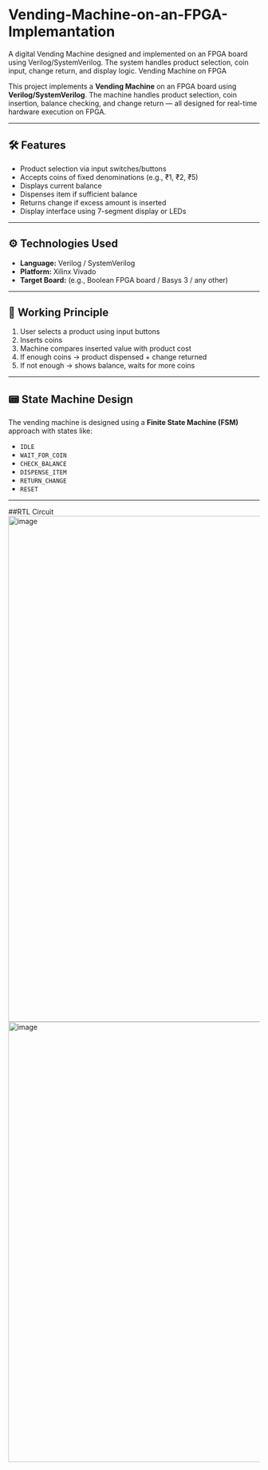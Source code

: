 # Vending-Machine-on-an-FPGA-Implemantation
A digital Vending Machine designed and implemented on an FPGA board using Verilog/SystemVerilog. The system handles product selection, coin input, change return, and display logic.
 Vending Machine on FPGA

This project implements a **Vending Machine** on an FPGA board using **Verilog/SystemVerilog**. The machine handles product selection, coin insertion, balance checking, and change return — all designed for real-time hardware execution on FPGA.

---

## 🛠️ Features

- Product selection via input switches/buttons
- Accepts coins of fixed denominations (e.g., ₹1, ₹2, ₹5)
- Displays current balance
- Dispenses item if sufficient balance
- Returns change if excess amount is inserted
- Display interface using 7-segment display or LEDs

---

## ⚙️ Technologies Used

- **Language:** Verilog / SystemVerilog
- **Platform:** Xilinx Vivado
- **Target Board:** (e.g., Boolean FPGA board / Basys 3 / any other)

---

## 🧠 Working Principle

1. User selects a product using input buttons
2. Inserts coins
3. Machine compares inserted value with product cost
4. If enough coins → product dispensed + change returned
5. If not enough → shows balance, waits for more coins

---

## 📟 State Machine Design

The vending machine is designed using a **Finite State Machine (FSM)** approach with states like:
- `IDLE`
- `WAIT_FOR_COIN`
- `CHECK_BALANCE`
- `DISPENSE_ITEM`
- `RETURN_CHANGE`
- `RESET`

---


##RTL Circuit
<img width="1920" height="1013" alt="image" src="https://github.com/user-attachments/assets/1eba2bee-37f4-4ad2-ada8-b6481194e68d" />
<img width="1920" height="882" alt="image" src="https://github.com/user-attachments/assets/79a10cfb-d348-4fe9-bf19-10a1cdd884de" />

